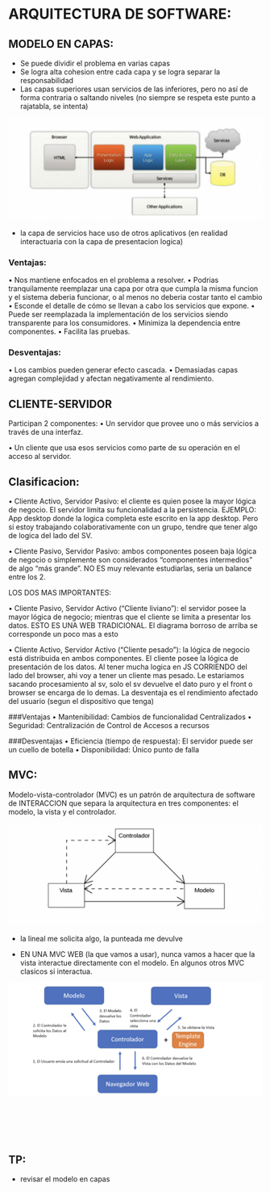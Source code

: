 # <b>ARQUITECTURA DE SOFTWARE:</b>

## <b> MODELO EN CAPAS: </b>

- Se puede dividir el problema en varias capas
- Se logra alta cohesion entre cada capa y se logra separar la responsabilidad
- Las capas superiores usan servicios de las inferiores, pero no así de forma contraria o saltando niveles (no siempre se respeta este punto a rajatabla, se intenta)

![image](assets/arq1.png)

- la capa de servicios hace uso de otros aplicativos (en realidad interactuaria con la capa de presentacion logica)

### Ventajas:
• Nos mantiene enfocados en el problema a resolver.
• Podrias tranquilamente reemplazar una capa por otra que cumpla la misma funcion y el sistema deberia funcionar, o al menos no deberia costar tanto el cambio
• Esconde el detalle de cómo se llevan a cabo los servicios que expone.
• Puede ser reemplazada la implementación de los servicios siendo transparente para los consumidores.
• Minimiza la dependencia entre componentes.
• Facilita las pruebas.

### Desventajas:
• Los cambios pueden generar efecto cascada.
• Demasiadas capas agregan complejidad y afectan negativamente al rendimiento.

## <b> CLIENTE-SERVIDOR </b>



Participan 2 componentes:
• Un servidor que provee uno o más servicios a través de una interfaz.

• Un cliente que usa esos servicios como parte de su operación en el acceso al servidor.


## Clasificacion:

• Cliente Activo, Servidor Pasivo: el cliente es quien posee la mayor lógica de negocio. El servidor limita su
funcionalidad a la persistencia. EJEMPLO: App desktop donde la logica completa este escrito en la app desktop. Pero si estoy trabajando colaborativamente con un grupo, tendre que tener algo de logica del lado del SV.    

• Cliente Pasivo, Servidor Pasivo: ambos componentes poseen baja lógica de negocio o simplemente son considerados
“componentes intermedios” de algo “más grande”. NO ES muy relevante estudiarlas, seria un balance entre los 2. 

LOS DOS MAS IMPORTANTES:

• Cliente Pasivo, Servidor Activo (“Cliente liviano”): el servidor posee la mayor lógica de negocio; mientras que el
cliente se limita a presentar los datos. ESTO ES UNA WEB TRADICIONAL. El diagrama borroso de arriba se corresponde un poco mas a esto

• Cliente Activo, Servidor Activo (“Cliente pesado”): la lógica de negocio está distribuida en ambos componentes. El
cliente posee la lógica de presentación de los datos. Al tener mucha logica en JS CORRIENDO del lado del browser, ahi voy a tener un cliente mas pesado. Le estariamos sacando procesamiento al sv, solo el sv devuelve el dato puro y el front o browser se encarga de lo demas. La desventaja es el rendimiento afectado del usuario (segun el dispositivo que tenga)


###Ventajas
• Mantenibilidad: Cambios de funcionalidad Centralizados
• Seguridad: Centralización de Control de Accesos a recursos

###Desventajas
• Eficiencia (tiempo de respuesta): El servidor puede ser un cuello de botella
• Disponibilidad: Único punto de falla

## MVC:

Modelo-vista-controlador (MVC) es un patrón de arquitectura de software de INTERACCION que separa la arquitectura en
tres componentes: el modelo, la vista y el controlador.

![image](assets/arq2.png)

- la lineal me solicita algo, la punteada me devulve


- EN UNA MVC WEB (la que vamos a usar), nunca vamos a hacer que la vista interactue directamente con el modelo. En algunos otros MVC clasicos si interactua.

![image](assets/arq3.png)


<BR>
<BR>
<BR>
<BR>





## TP:
- revisar el modelo en capas
